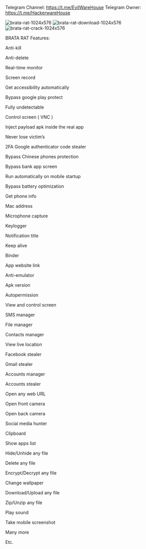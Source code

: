 Telegram Channel: https://t.me/EvilWareHouse Telegram Owner: https://t.me/HackerwareHouse

![brata-rat-1024x576](https://user-images.githubusercontent.com/125498545/219142485-1e77c13c-b4ca-4abe-af67-086d2f211a15.jpg)
![brata-rat-download-1024x576](https://user-images.githubusercontent.com/125498545/219142502-a94d079c-b9fb-4931-9b22-83bf0ef81c73.jpg)
![brata-rat-crack-1024x576](https://user-images.githubusercontent.com/125498545/219142507-bdcee309-6ec4-47af-ac3a-b8a0e01b2e8a.jpg)



BRATA RAT Features:

Anti-kill

Anti-delete

Real-time monitor

Screen record

Get accessibility automatically

Bypass google play protect

Fully undetectable

Control screen ( VNC )

Inject payload apk inside the real app

Never lose victim’s

2FA Google authenticator code stealer

Bypass Chinese phones protection

Bypass bank app screen

Run automatically on mobile startup

Bypass battery optimization

Get phone info

Mac address

Microphone capture

Keylogger

Notification title

Keep alive

Binder

App website link

Anti-emulator

Apk version

Autopermission

View and control screen

SMS manager

File manager

Contacts manager

View live location

Facebook stealer

Gmail stealer

Accounts manager

Accounts stealer

Open any web URL

Open front camera

Open back camera

Social media hunter

Clipboard

Show apps list

Hide/Unhide any file

Delete any file

Encrypt/Decrypt any file

Change wallpaper

Download/Upload any file

Zip/Unzip any file

Play sound

Take mobile screenshot

Many more

Etc.
